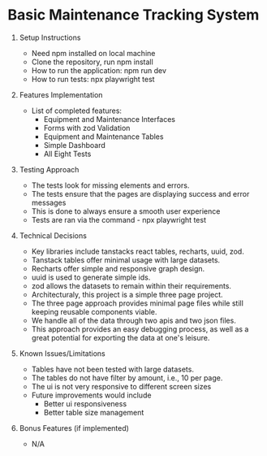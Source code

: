 #  Basic Maintenance Tracking System 
1. Setup Instructions
   - Need npm installed on local machine
   - Clone the repository, run npm install
   - How to run the application: npm run dev
   - How to run tests: npx playwright test

2. Features Implementation
   - List of completed features:
      - Equipment and Maintenance Interfaces
      - Forms with zod Validation
      - Equipment and Maintenance Tables
      - Simple Dashboard
      - All Eight Tests

3. Testing Approach
   - The tests look for missing elements and errors.
   - The tests ensure that the pages are displaying success and error messages
   - This is done to always ensure a smooth user experience
   - Tests are ran via the command - npx playwright test

4. Technical Decisions
   - Key libraries include tanstacks react tables, recharts, uuid, zod.
   - Tanstack tables offer minimal usage with large datasets.
   - Recharts offer simple and responsive graph design.
   - uuid is used to generate simple ids.
   - zod allows the datasets to remain within their requirements.
   - Architecturaly, this project is a simple three page project.
   - The three page approach provides minimal page files while still keeping reusable components viable.
   - We handle all of the data through two apis and two json files.
   - This approach provides an easy debugging process, as well as a great potential for exporting the data at one's leisure.

5. Known Issues/Limitations
   - Tables have not been tested with large datasets.
   - The tables do not have filter by amount, i.e., 10 per page.
   - The ui is not very responsive to different screen sizes
   - Future improvements would include
      - Better ui responsiveness
      - Better table size management

6. Bonus Features (if implemented)
   - N/A